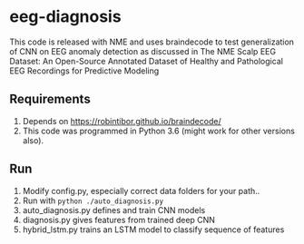 # eeg-diagnosis
This code is released with NME and uses braindecode to test generalization of CNN on EEG anomaly detection as discussed in 
The NME Scalp EEG Dataset: An Open-Source Annotated Dataset of Healthy and Pathological EEG Recordings for Predictive Modeling

## Requirements
1. Depends on https://robintibor.github.io/braindecode/ 
2. This code was programmed in Python 3.6 (might work for other versions also).

## Run
1. Modify config.py, especially correct data folders for your path..
2. Run with `python ./auto_diagnosis.py`
3. auto_diagnosis.py defines and train CNN models
4. diagnosis.py gives features from trained deep CNN
5. hybrid_lstm.py trains an LSTM model to classify sequence of features
##
